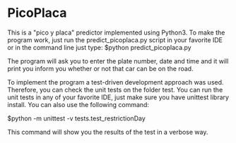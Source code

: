 # PicoPlaca
This is a "pico y placa" predictor implemented using Python3. To make the program work, just run the predict_picoplaca.py script in your favorite IDE or in the
command line just type:
$python predict_picoplaca.py

The program will ask you to enter the plate number, date and time and it will print you inform you whether or not that car can be on the road.

To implement the program a test-driven development approach was used. Therefore, you can check the unit tests on the folder test. 
You can run the unit tests in any of your favorite IDE, just make sure you have unittest library install. You can also use the following command:

$python -m unittest -v tests.test_restrictionDay

This command will show you the results of the test in a verbose way.

